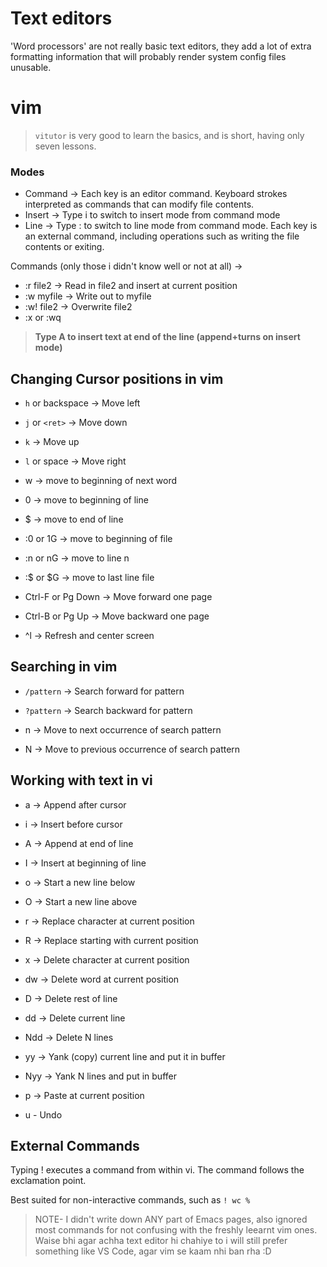 # Text editors

'Word processors' are not really basic text editors, they add a lot of extra formatting information that will probably render system config files unusable.

# vim

> `vitutor` is very good to learn the basics, and is short, having only seven lessons.

### Modes

* Command -> Each key is an editor command. Keyboard strokes interpreted as commands that can modify file contents.
* Insert -> Type i to switch to insert mode from command mode
* Line -> Type : to switch to line mode from command mode. Each key is an external command, including operations such as writing the file contents or exiting.

Commands (only those i didn't know well or not at all) ->

* :r file2 -> Read in file2 and insert at current position
* :w myfile -> Write out to myfile
* :w! file2 -> Overwrite file2
* :x or :wq

> **Type A to insert text at end of the line (append+turns on insert mode)**

## Changing Cursor positions in vim

* `h` or backspace -> Move left
* `j` or `<ret>` -> Move down
* `k` -> Move up
* `l` or space -> Move right

* w -> move to beginning of next word

* 0 -> move to beginning of line
* $ -> move to end of line
* :0 or 1G -> move to beginning of file
* :n or nG -> move to line n
* :$ or $G -> move to last line file

* Ctrl-F or Pg Down -> Move forward one page
* Ctrl-B or Pg Up -> Move backward one page

* ^l -> Refresh and center screen

## Searching in vim

* `/pattern` -> Search forward for pattern
* `?pattern` -> Search backward for pattern

* n -> Move to next occurrence of search pattern
* N -> Move to previous occurrence of search pattern

## Working with text in vi

* a -> Append after cursor
* i -> Insert before cursor

* A -> Append at end of line
* I -> Insert at beginning of line

* o -> Start a new line below
* O -> Start a new line above

* r -> Replace character at current position
* R -> Replace starting with current position
* x -> Delete character at current position

* dw -> Delete word at current position

* D -> Delete rest of line
* dd -> Delete current line
* Ndd -> Delete N lines
* yy -> Yank (copy) current line and put it in buffer
* Nyy -> Yank N lines and put in buffer
* p -> Paste at current position

* u - Undo

## External Commands

Typing ! executes a command from within vi. The command follows the exclamation point.

Best suited for non-interactive commands, such as `! wc %`

> NOTE- I didn't write down ANY part of Emacs pages, also ignored most commands for not confusing with the freshly leearnt vim ones. Waise bhi agar achha text editor hi chahiye to i will still prefer something like VS Code, agar vim se kaam nhi ban rha :D


